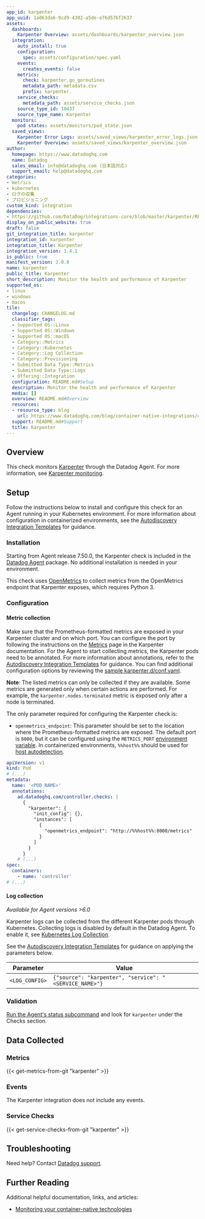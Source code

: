 ```yaml
---
app_id: karpenter
app_uuid: 1a063da6-9cd9-4302-a5de-e76d576f2637
assets:
  dashboards:
    Karpenter Overview: assets/dashboards/karpenter_overview.json
  integration:
    auto_install: true
    configuration:
      spec: assets/configuration/spec.yaml
    events:
      creates_events: false
    metrics:
      check: karpenter.go_goroutines
      metadata_path: metadata.csv
      prefix: karpenter.
    service_checks:
      metadata_path: assets/service_checks.json
    source_type_id: 10437
    source_type_name: Karpenter
  monitors:
    pod states: assets/monitors/pod_state.json
  saved_views:
    Karpenter Error Logs: assets/saved_views/karpenter_error_logs.json
    Karpenter Overview: assets/saved_views/karpenter_overview.json
author:
  homepage: https://www.datadoghq.com
  name: Datadog
  sales_email: info@datadoghq.com (日本語対応)
  support_email: help@datadoghq.com
categories:
- metrics
- kubernetes
- ログの収集
- プロビジョニング
custom_kind: integration
dependencies:
- https://github.com/DataDog/integrations-core/blob/master/karpenter/README.md
display_on_public_website: true
draft: false
git_integration_title: karpenter
integration_id: karpenter
integration_title: Karpenter
integration_version: 1.4.1
is_public: true
manifest_version: 2.0.0
name: karpenter
public_title: Karpenter
short_description: Monitor the health and performance of Karpenter
supported_os:
- linux
- windows
- macos
tile:
  changelog: CHANGELOG.md
  classifier_tags:
  - Supported OS::Linux
  - Supported OS::Windows
  - Supported OS::macOS
  - Category::Metrics
  - Category::Kubernetes
  - Category::Log Collection
  - Category::Provisioning
  - Submitted Data Type::Metrics
  - Submitted Data Type::Logs
  - Offering::Integration
  configuration: README.md#Setup
  description: Monitor the health and performance of Karpenter
  media: []
  overview: README.md#Overview
  resources:
  - resource_type: blog
    url: https://www.datadoghq.com/blog/container-native-integrations/#autoscaling-and-resource-utilization-with-karpenter
  support: README.md#Support
  title: Karpenter
---
```


<!--  SOURCED FROM https://github.com/DataDog/integrations-core -->


## Overview

This check monitors [Karpenter][1] through the Datadog Agent. For more information, see [Karpenter monitoring][2].

## Setup

Follow the instructions below to install and configure this check for an Agent running in your Kubernetes environment. For more information about configuration in containerized environments, see the [Autodiscovery Integration Templates][3] for guidance.

### Installation

Starting from Agent release 7.50.0, the Karpenter check is included in the [Datadog Agent][4] package. No additional installation is needed in your environment.

This check uses [OpenMetrics][5] to collect metrics from the OpenMetrics endpoint that Karpenter exposes, which requires Python 3.

### Configuration

#### Metric collection

Make sure that the Prometheus-formatted metrics are exposed in your Karpenter cluster and on which port. You can configure the port by following the instructions on the [Metrics][2] page in the Karpenter documentation. For the Agent to start collecting metrics, the Karpenter pods need to be annotated. For more information about annotations, refer to the [Autodiscovery Integration Templates][3] for guidance. You can find additional configuration options by reviewing the [sample karpenter.d/conf.yaml][6].

**Note**: The listed metrics can only be collected if they are available. Some metrics are generated only when certain actions are performed. For example, the `karpenter.nodes.terminated` metric is exposed only after a node is terminated.

The only parameter required for configuring the Karpenter check is:
- `openmetrics_endpoint`: This parameter should be set to the location where the Prometheus-formatted metrics are exposed. The default port is `8000`, but it can be configured using the `METRICS_PORT` [environment variable][2]. In containerized environments, `%%host%%` should be used for [host autodetection][3]. 

```yaml
apiVersion: v1
kind: Pod
# (...)
metadata:
  name: '<POD_NAME>'
  annotations:
    ad.datadoghq.com/controller.checks: |
      {
        "karpenter": {
          "init_config": {},
          "instances": [
            {
              "openmetrics_endpoint": "http://%%host%%:8000/metrics"
            }
          ]
        }
      }
    # (...)
spec:
  containers:
    - name: 'controller'
# (...)
```

#### Log collection

_Available for Agent versions >6.0_

Karpenter logs can be collected from the different Karpenter pods through Kubernetes. Collecting logs is disabled by default in the Datadog Agent. To enable it, see [Kubernetes Log Collection][7].

See the [Autodiscovery Integration Templates][3] for guidance on applying the parameters below.

| Parameter      | Value                                                   |
| -------------- | ------------------------------------------------------- |
| `<LOG_CONFIG>` | `{"source": "karpenter", "service": "<SERVICE_NAME>"}`  |

### Validation

[Run the Agent's status subcommand][8] and look for `karpenter` under the Checks section.

## Data Collected

### Metrics
{{< get-metrics-from-git "karpenter" >}}


### Events

The Karpenter integration does not include any events.

### Service Checks
{{< get-service-checks-from-git "karpenter" >}}


## Troubleshooting

Need help? Contact [Datadog support][11].

## Further Reading

Additional helpful documentation, links, and articles:

- [Monitoring your container-native technologies][12]


[1]: https://karpenter.sh/
[2]: https://karpenter.sh/docs/reference/metrics/
[3]: https://docs.datadoghq.com/ja/containers/kubernetes/integrations/
[4]: https://app.datadoghq.com/account/settings/agent/latest
[5]: https://docs.datadoghq.com/ja/integrations/openmetrics/
[6]: https://github.com/DataDog/integrations-core/blob/master/karpenter/datadog_checks/karpenter/data/conf.yaml.example
[7]: https://docs.datadoghq.com/ja/agent/kubernetes/log/
[8]: https://docs.datadoghq.com/ja/agent/configuration/agent-commands/?tab=agentv6v7#agent-status-and-information
[9]: https://github.com/DataDog/integrations-core/blob/master/karpenter/metadata.csv
[10]: https://github.com/DataDog/integrations-core/blob/master/karpenter/assets/service_checks.json
[11]: https://docs.datadoghq.com/ja/help/
[12]: https://www.datadoghq.com/blog/container-native-integrations/#autoscaling-and-resource-utilization-with-karpenter